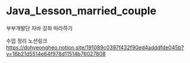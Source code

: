 # Java_Lesson_married_couple
부부개발단 자바 강좌 따라하기

수업 정리 노션링크
https://dohyeongheo.notion.site/191089c0397f432f90ed4adddfde045b?v=16b21d5514e64f978d11514b76027808
